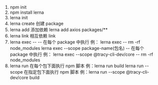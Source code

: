 1. npm init
2. npm install lerna
3. lerna init
4. lerna create 创建 package
5. lerna add 添加依赖
   lerna add axios packages/\*\*
6. lerna link 相互依赖 link
7. lerna exec --<command> -- 在每个 package 中执行 例： lerna exec -- rm -rf node_modules
   lerna exec --scope package-name(包名) -- 在每个 package 中执行 例： lerna exec --scope @tracy-cli-dev/core -- rm -rf node_modules
8. lerna run 在每个包下面执行 npm 脚本 例：lerna run build
   lerna run --scope 在指定包下面执行 npm 脚本 例：lerna run --scope @tracy-cli-dev/core build
